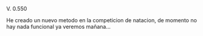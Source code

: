 V. 0.550


He creado un nuevo metodo en la competicion de natacion, de momento no hay nada funcional ya veremos mañana...
